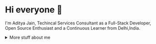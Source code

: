 # Hi everyone :wave:

I'm Aditya Jain, Techincal Services Consultant as a Full-Stack Developer, Open Source Enthusiast and a Continuous Learner from Delhi,India.
<details>
<summary>
  More stuff about me
</summary>

## Quick overview

#### GitHub stats 
<a href="https://github.com/anuraghazra/github-readme-stats">
  <img align="center" src="https://github-readme-stats.adityajain94.vercel.app/api?username=AdityaJain94&show_icons=true&line_height=27&include_all_commits=true" alt="My github stats" />
</a>  

(from [anuraghazra/github-readme-stats](https://github.com/adityajain94/github-readme-stats))

- I write a [blog](https://YOUR_BLOG_URL/)

Biggest supporters of my work:
- [Supporter Name](https://github.com/AdityaJain94)

### What I do

[I specialize in full-stack web development, working with modern technologies to build scalable and efficient applications. Passionate about open-source contributions, I constantly explore new frameworks and architectures to improve my skill set. I believe in clean code, continuous learning, and problem-solving through technology.]

## My skills 📜

### Web technologies
	•	JavaScript (ES6+), TypeScript
	•	React.js, Next.js, Angular
	•	Node.js, Express.js
	•	HTML5, CSS3, Tailwind CSS

### Application Development
	•	RESTful APIs, GraphQL
	•	MongoDB, PostgreSQL, MySQL
	•	Docker, Kubernetes

### Other Skills
	•	Git, GitHub, CI/CD
	•	Cloud Services (AWS, Firebase)
	•	DevOps & Automation

### Languages 🌐

| Language      | Proficiency                                         |
| ------------- | --------------------------------------------------- |
| English       | [Proficiency Level  - Fluent]                       |
| French        | [Proficiency Level - Intermediate]                  |
| Russian       | [Proficiency Level - Begineer]                      |
| Hindi         | [Native language]                                   |

## What I'm currently learning 📚

	•	Advanced system design
	•	Web3 & blockchain development
	•	AI/ML basics for developers

## Personal projects/achievements 🏆

	•	Built a custom full-stack SaaS for a startup
	•	Contributed to multiple open-source projects
	•	Developed an automated deployment pipeline reducing downtime by 30%

</details> 
